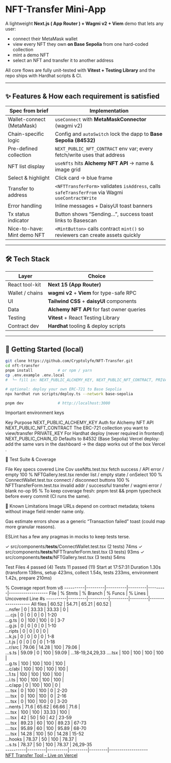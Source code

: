 # NFT-Transfer Mini-App

A lightweight **Next.js ( App Router ) + Wagmi v2 + Viem** demo that lets any
user:

* connect their MetaMask wallet  
* view every NFT they own **on Base Sepolia** from one hard-coded collection  
* mint a demo NFT 
* select an NFT and transfer it to another address

All core flows are fully unit-tested with **Vitest + Testing Library** and the
repo ships with Hardhat scripts & CI.

---

## ✨ Features & How each requirement is satisfied

| Spec from brief | Implementation |
|-----------------|----------------|
| Wallet-connect (MetaMask) | `useConnect` with **MetaMaskConnector** (wagmi v2) |
| Chain-specific logic | Config and `autoSwitch` lock the dapp to **Base Sepolia (84532)** |
| Pre-defined collection | `NEXT_PUBLIC_NFT_CONTRACT` env var; every fetch/write uses that address |
| NFT list display | `useNfts` hits **Alchemy NFT API** → name & image grid |
| Select & highlight | Click card → blue frame |
| Transfer to address | `<NFTTransferForm>` validates `isAddress`, calls `safeTransferFrom` via Wagmi `useContractWrite` |
| Error handling | Inline messages + DaisyUI toast banners |
| Tx status indicator | Button shows “Sending…”, success toast links to Basescan |
| Nice-to-have: Mint demo NFT | `<MintButton>` calls contract `mint()` so reviewers can create assets quickly |

---

## 🛠 Tech Stack

| Layer | Choice | |
|-------|--------|-----|
| React tool-kit | **Next 15 (App Router)** |
| Wallet / chains | **wagmi v2** + **Viem** for type-safe RPC |
| UI | **Tailwind CSS** + **daisyUI** components |
| Data | **Alchemy NFT API** for fast owner queries |
| Testing | **Vitest** + React Testing Library |
| Contract dev | **Hardhat** tooling & deploy scripts |

---

## 🚀 Getting Started (local)

```bash
git clone https://github.com/Cryptolyfe/NFT-Transfer.git
cd nft-transfer
pnpm install           # or npm / yarn
cp .env.example .env.local
#  └─ fill in: NEXT_PUBLIC_ALCHEMY_KEY, NEXT_PUBLIC_NFT_CONTRACT, PRIVATE_KEY

# optional: deploy your own ERC-721 to Base Sepolia
npx hardhat run scripts/deploy.ts --network base-sepolia

pnpm dev               # http://localhost:3000

```

Important environment keys

Key	Purpose
NEXT_PUBLIC_ALCHEMY_KEY	Auth for Alchemy NFT API
NEXT_PUBLIC_NFT_CONTRACT	The ERC-721 collection you want to view/transfer
PRIVATE_KEY	For Hardhat deploy (never required in frontend)
NEXT_PUBLIC_CHAIN_ID	Defaults to 84532 (Base Sepolia)
Vercel deploy: add the same vars in the dashboard → the dapp works out of the box 
Vercel
.

🧪 Test Suite & Coverage

File	Key specs covered	Line Cov
useNfts.test.tsx	fetch success / API error / empty	100 %
NFTGallery.test.tsx	render list / empty state / onSelect	100 %
ConnectWallet.test.tsx	connect / disconnect buttons	100 %
NFTTransferForm.test.tsx	invalid addr / successful transfer / wagmi error / blank no-op	95 %
To keep coverage fresh: pnpm test && pnpm typecheck before every commit (CI runs the same).

📝 Known Limitations
Image URLs depend on contract metadata; tokens without image field render name only.

Gas estimate errors show as a generic “Transaction failed” toast (could map more granular reasons).

ESLint has a few any pragmas in mocks to keep tests terse.

 ✓ src/components/__tests__/ConnectWallet.test.tsx (2 tests) 74ms
 ✓ src/components/__tests__/NFTTransferForm.test.tsx (3 tests) 93ms
 ✓ src/components/__tests__/NFTGallery.test.tsx (3 tests) 54ms

 Test Files  4 passed (4)
      Tests  11 passed (11)
   Start at  17:57:31
   Duration  1.30s (transform 138ms, setup 423ms, collect 1.54s, tests 233ms, environment 1.42s, prepare 210ms)

 % Coverage report from v8
----------|---------|----------|---------|---------|-------------------
File      | % Stmts | % Branch | % Funcs | % Lines | Uncovered Line #s 
----------|---------|----------|---------|---------|-------------------
All files |   60.52 |    54.71 |   65.21 |   60.52 |                   
 ...nsfer |       0 |    33.33 |   33.33 |       0 |                   
  ....cjs |       0 |        0 |       0 |       0 | 1-20              
  ...g.ts |       0 |      100 |     100 |       0 | 3-7               
  ...g.js |       0 |        0 |       0 |       0 | 1-10              
 ...ripts |       0 |        0 |       0 |       0 |                   
  ...k.js |       0 |        0 |       0 |       0 | 1-8               
  ...t.js |       0 |        0 |       0 |       0 | 1-18              
 ...r/src |   79.06 |    14.28 |     100 |   79.06 |                   
  ...s.ts |   59.09 |        0 |     100 |   59.09 | ...18-19,24,29,33 
  ....tsx |     100 |      100 |     100 |     100 |                   
  ...g.ts |     100 |      100 |     100 |     100 |                   
 ...c/abi |     100 |      100 |     100 |     100 |                   
  ...1.ts |     100 |      100 |     100 |     100 |                   
  ...i.ts |     100 |      100 |     100 |     100 |                   
 ...c/app |       0 |      100 |     100 |       0 |                   
  ....tsx |       0 |      100 |     100 |       0 | 2-20              
  ....tsx |       0 |      100 |     100 |       0 | 2-16              
  ....tsx |       0 |      100 |     100 |       0 | 3-20              
 ...nents |    71.6 |    65.62 |   66.66 |    71.6 |                   
  ....tsx |     100 |      100 |   33.33 |     100 |                   
  ....tsx |      42 |       50 |      50 |      42 | 23-59             
  ....tsx |   89.23 |       60 |     100 |   89.23 | 67-73             
  ....tsx |   95.89 |       60 |     100 |   95.89 | 68-70             
  ....tsx |   14.28 |      100 |      50 |   14.28 | 15-52             
 ...hooks |   78.37 |       50 |     100 |   78.37 |                   
  ...s.ts |   78.37 |       50 |     100 |   78.37 | 26,29-35          
----------|---------|----------|---------|---------|-------------------
<br>
[NFT Transfer Tool - Live on Vercel](https://nft-transfer-chi.vercel.app)
<br>
